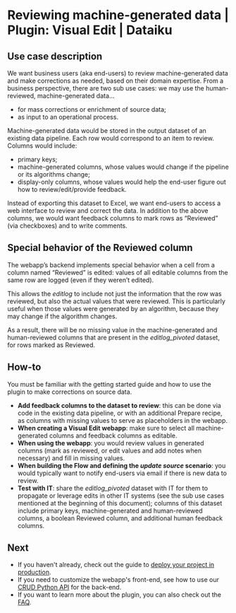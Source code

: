 # Reviewing machine-generated data | Plugin: Visual Edit | Dataiku

## Use case description

We want business users (aka end-users) to review machine-generated data and make corrections as needed, based on their domain expertise. From a business perspective, there are two sub use cases: we may use the human-reviewed, machine-generated data...

* for mass corrections or enrichment of source data;
* as input to an operational process.

Machine-generated data would be stored in the output dataset of an existing data pipeline. Each row would correspond to an item to review. Columns would include:

* primary keys;
* machine-generated columns, whose values would change if the pipeline or its algorithms change;
* display-only columns, whose values would help the end-user figure out how to review/edit/provide feedback.

Instead of exporting this dataset to Excel, we want end-users to access a web interface to review and correct the data. In addition to the above columns, we would want feedback columns to mark rows as “Reviewed” (via checkboxes) and to write comments.

## Special behavior of the Reviewed column

The webapp’s backend implements special behavior when a cell from a column named “Reviewed” is edited: values of all editable columns from the same row are logged (even if they weren’t edited).

This allows the _editlog_ to include not just the information that the row was reviewed, but also the actual values that were reviewed. This is particularly useful when those values were generated by an algorithm, because they may change if the algorithm changes.

As a result, there will be no missing value in the machine-generated and human-reviewed columns that are present in the _editlog\_pivoted_ dataset, for rows marked as Reviewed.

## How-to

You must be familiar with the getting started guide and how to use the plugin to make corrections on source data.

* **Add feedback columns to the dataset to review**: this can be done via code in the existing data pipeline, or with an additional Prepare recipe, as columns with missing values to serve as placeholders in the webapp.
* **When creating a Visual Edit webapp**: make sure to select all machine-generated columns and feedback columns as editable.
* **When using the webapp**: you would review values in generated columns (mark as reviewed, or edit values and add notes when necessary) and fill in missing values.
* **When building the Flow and defining the _update source_ scenario**: you would typically want to notify end-users via email if there is new data to review.
* **Test with IT**: share the _editlog\_pivoted_ dataset with IT for them to propagate or leverage edits in other IT systems (see the sub use cases mentioned at the beginning of this document); columns of this dataset include primary keys, machine-generated and human-reviewed columns, a boolean Reviewed column, and additional human feedback columns.

## Next

* If you haven't already, check out the guide to [deploy your project in production](deploy).
* If you need to customize the webapp's front-end, see how to use our [CRUD Python API](get-started-crud-python-api) for the back-end.
* If you want to learn more about the plugin, you can also check out the [FAQ](faq).
